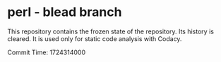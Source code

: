 # perl - blead branch

This repository contains the frozen state of the repository.
Its history is cleared. It is used only for static code
analysis with Codacy.

Commit Time: 1724314000